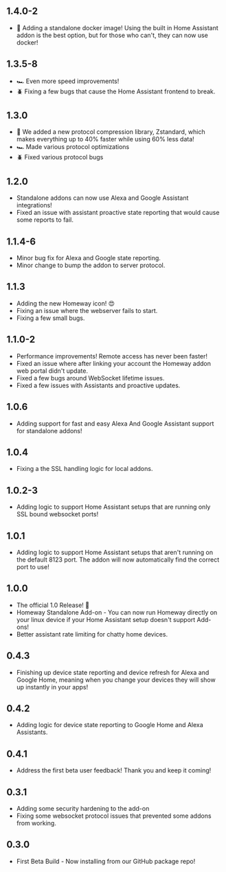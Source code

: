 <!-- https://developers.home-assistant.io/docs/add-ons/presentation#keeping-a-changelog -->
<!-- This is used in the homeway UI to show updates, so keep it up to date. -->

## 1.4.0-2

- 🐋 Adding a standalone docker image! Using the built in Home Assistant addon is the best option, but for those who can't, they can now use docker!

## 1.3.5-8

- 🏎️ Even more speed improvements!
- 🪲 Fixing a few bugs that cause the Home Assistant frontend to break.

## 1.3.0

- 🏇 We added a new protocol compression library, Zstandard, which makes everything up to 40% faster while using 60% less data!
- 🏎️ Made various protocol optimizations
- 🪲 Fixed various protocol bugs

## 1.2.0

- Standalone addons can now use Alexa and Google Assistant integrations!
- Fixed an issue with assistant proactive state reporting that would cause some reports to fail.

## 1.1.4-6

- Minor bug fix for Alexa and Google state reporting.
- Minor change to bump the addon to server protocol.

## 1.1.3

- Adding the new Homeway icon! 😍
- Fixing an issue where the webserver fails to start.
- Fixing a few small bugs.

## 1.1.0-2

- Performance improvements! Remote access has never been faster!
- Fixed an issue where after linking your account the Homeway addon web portal didn't update.
- Fixed a few bugs around WebSocket lifetime issues.
- Fixed a few issues with Assistants and proactive updates.

## 1.0.6

- Adding support for fast and easy Alexa And Google Assistant support for standalone addons!

## 1.0.4

- Fixing a the SSL handling logic for local addons.

## 1.0.2-3

- Adding logic to support Home Assistant setups that are running only SSL bound websocket ports!

## 1.0.1

- Adding logic to support Home Assistant setups that aren't running on the default 8123 port. The addon will now automatically find the correct port to use!

## 1.0.0

- The official 1.0 Release! 🥳
- Homeway Standalone Add-on - You can now run Homeway directly on your linux device if your Home Assistant setup doesn't support Add-ons!
- Better assistant rate limiting for chatty home devices.

## 0.4.3

- Finishing up device state reporting and device refresh for Alexa and Google Home, meaning when you change your devices they will show up instantly in your apps!

## 0.4.2

- Adding logic for device state reporting to Google Home and Alexa Assistants.

## 0.4.1

 - Address the first beta user feedback! Thank you and keep it coming!

## 0.3.1

- Adding some security hardening to the add-on
- Fixing some websocket protocol issues that prevented some addons from working.

## 0.3.0

- First Beta Build - Now installing from our GitHub package repo!
